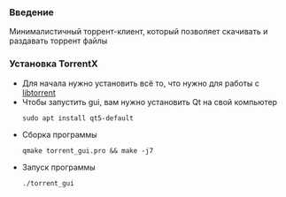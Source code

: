 ### Введение

Минималистичный торрент-клиент, который позволяет скачивать и раздавать торрент файлы

### Установка TorrentX

* Для начала нужно установить всё то, что нужно для работы с [libtorrent](https://github.com/smirok/HSE-2020-torrent-project/tree/master/client)
* Чтобы запустить gui, вам нужно установить Qt на свой компьютер 
    ```
    sudo apt install qt5-default
    ```
* Сборка программы
    ```
    qmake torrent_gui.pro && make -j7
    ```
* Запуск программы 
    ``` 
    ./torrent_gui
    ```
